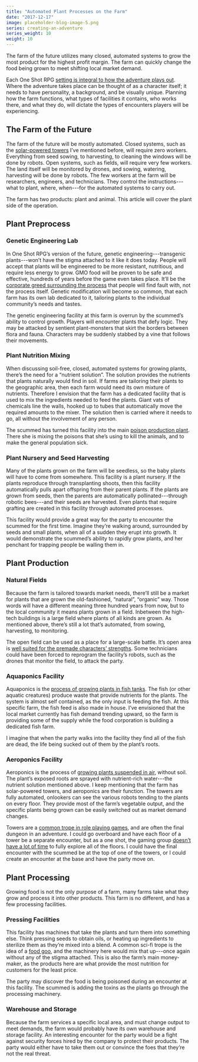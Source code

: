 ```yaml
---
title: "Automated Plant Processes on the Farm"
date: "2017-12-17"
image: placeholder-blog-image-5.png
series: creating-an-adventure
series_weight: 10
weight: 10
---
```


The farm of the future utilizes many closed, automated systems to grow the most product for the highest profit margin. The farm can quickly change the food being grown to meet shifting local market demand.<!--more-->

Each One Shot RPG [setting is integral to how the adventure plays out](/blog/creating-an-adventure/adventure-parts/#adventure-setting). Where the adventure takes place can be thought of as a character itself; it needs to have personality, a background, and be visually unique. Planning how the farm functions, what types of facilities it contains, who works there, and what they do, will dictate the types of encounters players will be experiencing.

## The Farm of the Future
The farm of the future will be mostly automated. Closed systems, such as the [solar-powered towers](/blog/creating-an-adventure/fleshing-out-more-rpg-one-shots/#farm-of-tomorrow) I’ve mentioned before, will require zero workers. Everything from seed sowing, to harvesting, to cleaning the windows will be done by robots. Open systems, such as fields, will require very few workers. The land itself will be monitored by drones, and sowing, watering, harvesting will be done by robots. The few workers at the farm will be researchers, engineers, and technicians. They control the instructions---what to plant, where, when---for the automated systems to carry out.

The farm has two products: plant and animal. This article will cover the plant side of the operation.

## Plant Preprocess

### Genetic Engineering Lab
In One Shot RPG’s version of the future, genetic engineering---transgenic plants---won’t have the stigma attached to it like it does today. People will accept that plants will be engineered to be more resistant, nutritious, and require less energy to grow. GMO food will be proven to be safe and effective, hundreds of years before the game  even takes place. It’ll be the [corporate greed surrounding the process](/blog/creating-an-adventure/scummed-background-motivation/#background) that people will find fault with, not the process itself. Genetic modification will become so common, that each farm has its own lab dedicated to it, tailoring plants to the individual community’s needs and tastes.

The genetic engineering facility at this farm is overrun by the scummed’s ability to control growth. Players will encounter plants that defy logic. They may be attacked by sentient plant-monsters that skirt the borders between flora and fauna. Characters may be suddenly stabbed by a vine that follows their movements.

### Plant Nutrition Mixing
When discussing soil-free, closed, automated systems for growing plants, there’s the need for a “nutrient solution”. The solution provides the nutrients that plants naturally would find in soil. If farms are tailoring their plants to the geographic area, then each farm would need its own mixture of nutrients. Therefore I envision that the farm has a dedicated facility that is used to mix the ingredients needed to feed the plants. Giant vats of chemicals line the walls, hooked up to tubes that automatically move the required amounts to the mixer. The solution then is carried where it needs to go, all without the involvement of any person.

The scummed has turned this facility into the main [poison production plant](/blog/creating-an-adventure/scummed-abilities/#concentrated-poison). There she is mixing the poisons that she’s using to kill the animals, and to make the general population sick.

### Plant Nursery and Seed Harvesting
Many of the plants grown on the farm will be seedless, so the baby plants will have to come from somewhere. This facility is a plant nursery. If the plants reproduce through transplanting shoots, then this facility automatically pulls apart offspring from their parent plants. If the plants are grown from seeds, then the parents are automatically pollinated---through robotic bees---and their seeds are harvested. Even plants that require grafting are created in this facility through automated processes.

This facility would provide a great way for the party to encounter the scummed for the first time. Imagine they’re walking around, surrounded by seeds and small plants, when all of a sudden they erupt into growth. It would demonstrate the scummed’s ability to rapidly grow plants, and her penchant for trapping people be walling them in.

## Plant Production
### Natural Fields
Because the farm is tailored towards market needs, there’ll still be a market for plants that are grown the old-fashioned, “natural”, “organic” way. Those words will have a different meaning three hundred years from now, but to the local community it means plants grown in a field. Inbetween the high-tech buildings is a large field where plants of all kinds are grown. As mentioned above, there’s still a lot that’s automated, from sowing, harvesting, to monitoring.

The open field can be used as a place for a large-scale battle. It’s open area is [well suited for the premade characters’ strengths](/blog/creating-an-adventure/goals-for-a-one-shot/#play-into-strengths). Some technicians could have been forced to reprogram the facility’s robots, such as the drones that monitor the field, to attack the party.

### Aquaponics Facility
Aquaponics is the [process of growing plants in fish tanks](https://en.wikipedia.org/wiki/Aquaponics). The fish (or other aquatic creatures) produce waste that provide nutrients for the plants. The system is almost self contained, as the only input is feeding the fish. At this specific farm, the fish feed is also made in house. I’ve envisioned that the local market currently has fish demand trending upward, so the farm is providing some of the supply while the food corporation is building a dedicated fish farm.

I imagine that when the party walks into the facility they find all of the fish are dead, the life being sucked out of them by the plant’s roots.

### Aeroponics Facility
Aeroponics is the process of [growing plants suspended in air](https://en.wikipedia.org/wiki/Aeroponics), without soil. The plant’s exposed roots are sprayed with nutrient-rich water---the nutrient solution mentioned above. I keep mentioning that the farm has solar-powered towers, and aeroponics are their function. The towers are fully automated, onlookers can see the various robots tending to the plants on every floor. They provide most of the farm’s vegetable output, and the specific plants being grown can be easily switched out as market demand changes.

Towers are a [common trope in role playing games](http://tvtropes.org/pmwiki/pmwiki.php/Main/ItsAllUpstairsFromHere), and are often the final dungeon in an adventure. I could go overboard and have each floor of a tower be a separate encounter, but as a one shot, the gaming group [doesn’t have a lot of time](/blog/creating-the-setting/justification-for-one-shot-rpg/#the-issue-of-time) to fully explore all of the floors. I could have the final encounter with the scummed be at the top of one of the towers, or I could create an encounter at the base and have the party move on.

## Plant Processing
Growing food is not the only purpose of a farm, many farms take what they grow and process it into other products. This farm is no different, and has a few processing facilities.

### Pressing Facilities
This facility has machines that take the plants and turn them into something else. Think pressing seeds to obtain oils, or heating up ingredients to sterilize them as they’re mixed into a blend. A common sci-fi trope is the idea of a [food goo](http://tvtropes.org/pmwiki/pmwiki.php/Main/FutureFoodIsArtificial), and the machinery here would mix that up---once again without any of the stigma attached. This is also the farm’s main money-maker, as the products here are what provide the most nutrition for customers for the least price.

The party may discover the food is being poisoned during an encounter at this facility. The scummed is adding the toxins as the plants go through the processing machinery.

### Warehouse and Storage
Because the farm services a specific local area, and must change output to meet demands, the farm would probably have its own warehouse and storage facility. An interesting encounter for the party would be a fight against security forces hired by the company to protect their products. The party would either have to take them out or convince the foes that they’re not the real threat.
